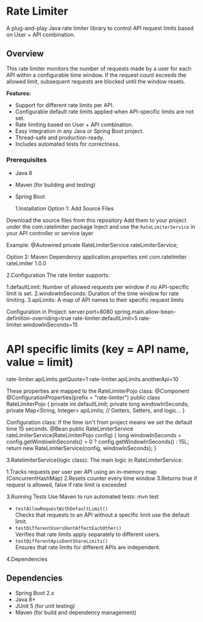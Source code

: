 # Rate Limiter

A plug-and-play Java rate limiter library to control API request limits based on User + API combination.

## Overview

This rate limiter monitors the number of requests made by a user for each API within a configurable time window. If the request count exceeds the allowed limit, subsequent requests are blocked until the window resets.

**Features:**

- Support for different rate limits per API.
- Configurable default rate limits applied when API-specific limits are not set.
- Rate limiting based on User + API combination.
- Easy integration in any Java or Spring Boot project.
- Thread-safe and production-ready.
- Includes automated tests for correctness.

### Prerequisites

- Java 8 
- Maven (for building and testing)
- Spring Boot 


  1.Installation
Option 1: Add Source Files

Download the source files from this repository
Add them to your project under the com.ratelimiter package
Inject and use the `RateLimiterService` in your API controller or service layer

Example:
@Autowired
private RateLimiterService rateLimiterService;


Option 2: Maven Dependency
application.properties
xml<dependency>
    <groupId>com.ratelimiter</groupId>
    <artifactId>rateLimiter</artifactId>
    <version>1.0.0</version>
</dependency>

2.Configuration 
The rate limiter supports:

1.defaultLimit: Number of allowed requests per window if no API-specific limit is set.
2.windowInSeconds: Duration of the time window for rate limiting.
3.apiLimits: A map of API names to their specific request limits

Configuration in Project:
server.port=8080
spring.main.allow-bean-definition-overriding=true
rate-limiter.defaultLimit=5
rate-limiter.windowInSeconds=15
# API specific limits (key = API name, value = limit)
rate-limiter.apiLimits.getQuote=1
rate-limiter.apiLimits.anotherApi=10

These properties are mapped to the RateLimiterPojo class:
@Component
@ConfigurationProperties(prefix = "rate-limiter")
public class RateLimiterPojo {
    private int defaultLimit;
    private long windowInSeconds;
    private Map<String, Integer> apiLimits;
    // Getters, Setters, and logic...
}

Configuration class:
If the time isn't from project means we set the default time 15 seconds.
  @Bean
    public RateLimiterService rateLimiterService(RateLimiterPojo config) {
        long windowInSeconds = config.getWindowInSeconds() > 0 ? config.getWindowInSeconds() : 15L;
        return new RateLimiterService(config, windowInSeconds);
    }

3.RatelimiterService(logic class):
The main logic  in RateLimiterService:

1.Tracks requests per user per API using an in-memory map (ConcurrentHashMap)
2.Resets counter every time window
3.Returns true if request is allowed, false if rate limit is exceeded


3.Running Tests
Use Maven to run automated tests:
mvn test

- `testAllowRequestWithDefaultLimit()`  
  Checks that requests to an API without a specific limit use the default limit.
- `testDifferentUsersDontAffectEachOther()`  
  Verifies that rate limits apply separately to different users.
- `testDifferentApisDontShareLimits()`  
  Ensures that rate limits for different APIs are independent.

4.Dependencies

## Dependencies

- Spring Boot 2.x
- Java 8+
- JUnit 5 (for unit testing)
- Maven (for build and dependency management)




